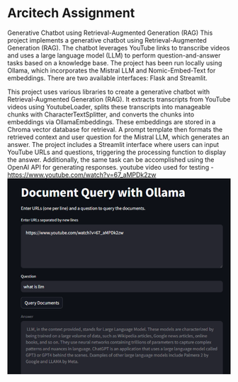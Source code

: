 # Arcitech Assignment

Generative Chatbot using Retrieval-Augmented Generation (RAG)
This project implements a generative chatbot using Retrieval-Augmented Generation (RAG). The chatbot leverages YouTube links to transcribe videos and uses a large language model (LLM) to perform question-and-answer tasks based on a knowledge base. The project has been run locally using Ollama, which incorporates the Mistral LLM and Nomic-Embed-Text for embeddings. There are two available interfaces: Flask and Streamlit.

This project uses various libraries to create a generative chatbot with Retrieval-Augmented Generation (RAG). It extracts transcripts from YouTube videos using YoutubeLoader, splits these transcripts into manageable chunks with CharacterTextSplitter, and converts the chunks into embeddings via OllamaEmbeddings. These embeddings are stored in a Chroma vector database for retrieval. A prompt template then formats the retrieved context and user question for the Mistral LLM, which generates an answer. The project includes a Streamlit interface where users can input YouTube URLs and questions, triggering the processing function to display the answer. Additionally, the same task can be accomplished using the OpenAI API for generating responses.
youtube video used for testing - https://www.youtube.com/watch?v=67_aMPDk2zw
![Result](result.png)


